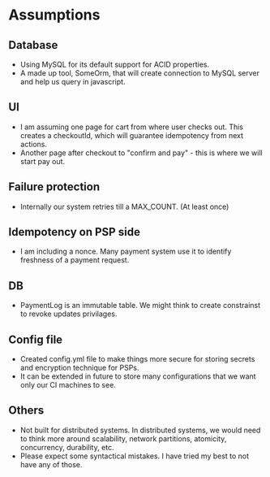 # Assumptions
## Database
- Using MySQL for its default support for ACID properties.
- A made up tool, SomeOrm, that will create connection to MySQL server and help us query in javascript.
## UI
- I am assuming one page for cart from where user checks out. This creates a checkoutId, which will guarantee idempotency from next actions.
- Another page after checkout to "confirm and pay" - this is where we will start pay out.
## Failure protection
- Internally our system retries till a MAX_COUNT. (At least once)
## Idempotency on PSP side
- I am including a nonce. Many payment system use it to identify freshness of a payment request.
## DB
- PaymentLog is an immutable table. We might think to create constrainst to revoke updates privilages.
## Config file
- Created config.yml file to make things more secure for storing secrets and encryption technique for PSPs.
- It can be extended in future to store many configurations that we want only our CI machines to see.
## Others
- Not built for distributed systems. In distributed systems, we would need to think more around scalability, network partitions, atomicity, concurrency, durability, etc.
- Please expect some syntactical mistakes. I have tried my best to not have any of those.
